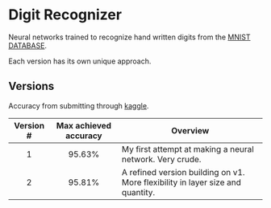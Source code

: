# Digit Recognizer

Neural networks trained to recognize hand written digits from the [MNIST DATABASE](http://yann.lecun.com/exdb/mnist/).

Each version has its own unique approach.

## Versions

Accuracy from submitting through [kaggle](https://www.kaggle.com/c/digit-recognizer).

| Version # | Max achieved accuracy | Overview |
| :---: | :---: | --- |
| 1 | 95.63% | My first attempt at making a neural network. Very crude. |
| 2 | 95.81% | A refined version building on v1. More flexibility in layer size and quantity. |
